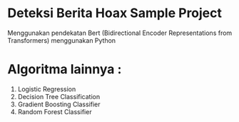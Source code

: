 # Deteksi Berita Hoax Sample Project
Menggunakan pendekatan Bert  (Bidirectional Encoder Representations from 
Transformers) menggunakan Python 
# Algoritma lainnya :
1. Logistic Regression
2. Decision Tree Classification
3. Gradient Boosting Classifier
4. Random Forest Classifier

